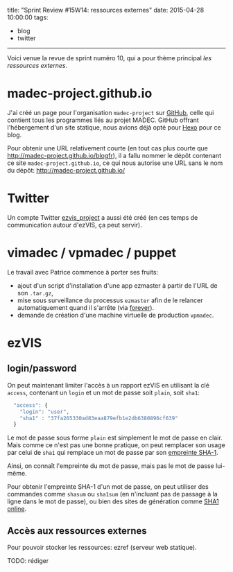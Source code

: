 title: "Sprint Review #15W14: ressources externes"
date: 2015-04-28 10:00:00
tags:
- blog
- twitter
---
Voici venue la revue de sprint numéro 10, qui a pour thème principal *les ressources externes*.

# madec-project.github.io

J'ai créé un page pour l'organisation `madec-project` sur [GitHub](https://github.com), celle qui contient tous les programmes liés au projet MADEC. GitHub offrant l'hébergement d'un site statique, nous avions déjà opté pour [Hexo](http://hexo.io) pour ce blog.

Pour obtenir une URL relativement courte (en tout cas plus courte que http://madec-project.github.io/blogfr), il a fallu nommer le dépôt contenant ce site `madec-project.github.io`, ce qui nous autorise une URL sans le nom du dépôt: http://madec-project.github.io/

# Twitter

Un compte Twitter [ezvis_project](http://twitter.com/ezvis_project) a aussi été créé (en ces temps de communication autour d'ezVIS, ça peut servir).

# vimadec / vpmadec / puppet

Le travail avec Patrice commence à porter ses fruits:

- ajout d'un script d'installation d'une app ezmaster à partir de l'URL de son `.tar.gz`,
- mise sous surveillance du processus `ezmaster` afin de le relancer automatiquement quand il s'arrête (via [forever](https://www.npmjs.com/package/forever)).
- demande de création d'une machine virtuelle de production `vpmadec`.

# ezVIS

## login/password

On peut maintenant limiter l'accès à un rapport ezVIS en utilisant la clé `access`, contenant un `login` et un mot de passe soit `plain`, soit `sha1`:

```javascript
  "access": {
    "login": "user",
    "sha1" : "37fa265330ad83eaa879efb1e2db6380896cf639"
  }
```

Le mot de passe sous forme `plain` est simplement le mot de passe en clair. Mais comme ce n'est pas une bonne pratique, on peut remplacer son usage par celui de `sha1` qui remplace un mot de passe par son [empreinte SHA-1](http://fr.wikipedia.org/wiki/SHA-1).

Ainsi, on connaît l'empreinte du mot de passe, mais pas le mot de passe lui-même.

Pour obtenir l'empreinte SHA-1 d'un mot de passe, on peut utiliser des commandes comme `shasum` ou `sha1sum` (en n'incluant pas de passage à la ligne dans le mot de passe), ou bien des sites de génération comme [SHA1 online](http://www.sha1-online.com/).

## Accès aux ressources externes

Pour pouvoir stocker les ressources: ezref (serveur web statique).

TODO: rédiger
